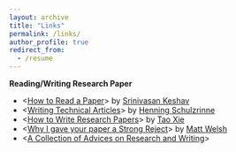 ```yaml
---
layout: archive
title: "Links"
permalink: /links/
author_profile: true
redirect_from:
  - /resume
---
```

<strong>Reading/Writing Research Paper</strong>
<ul>
  <li>&lt;<a href="https://web.stanford.edu/class/ee384m/Handouts/HowtoReadPaper.pdf">How to Read a Paper</a>&gt; by <a href="https://svr-sk818-web.cl.cam.ac.uk/keshav/wiki/index.php/Main_Page">Srinivasan Keshav</a></li>
  <li>&lt;<a href="http://www.cs.columbia.edu/~hgs/etc/writing-style.html">Writing Technical Articles</a>&gt; by <a href="https://www.cs.columbia.edu/~hgs/">Henning Schulzrinne</a></li>
  <li>&lt;<a href="http://taoxie.cs.illinois.edu/publications/writepapers.pdf">How to Write Research Papers</a>&gt; by <a href="http://taoxie.cs.illinois.edu/index.html">Tao Xie</a></li>
  <li>&lt;<a href="http://matt-welsh.blogspot.com/2016/04/why-i-gave-your-paper-strong-reject.html">Why I gave your paper a Strong Reject</a>&gt; by <a href="https://www.mdw.la/">Matt Welsh</a></li>
  <li>&lt;<a href="http://www.cs.cmu.edu/afs/cs.cmu.edu/user/mleone/web/how-to.html">A Collection of Advices on Research and Writing</a>&gt;</li>
</ul>
